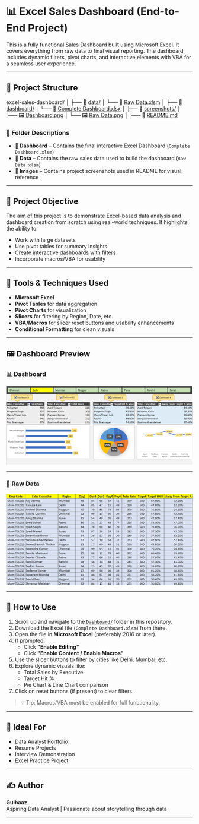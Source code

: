 # 📊 Excel Sales Dashboard (End-to-End Project)

This is a fully functional Sales Dashboard built using Microsoft Excel. It covers everything from raw data to final visual reporting. The dashboard includes dynamic filters, pivot charts, and interactive elements with VBA for a seamless user experience.

---

## 📁 Project Structure

excel-sales-dashboard/
│
├── 📂 [data/](./01_Data/)
│   └── 📄 [Raw Data.xlsm](./data/Raw%20Data.xlsm)
│
├── 📂 [dashboard/](./03_Dashboard/)
│   └── 📄 [Complete Dashboard.xlsx](./dashboard/Complete%20Dashboard.xlsx)
│
├── 📂 [screenshots/](./02_Images/)
│   ├── 🖼️ [Dashboard.png](./02_Images/Dashboard.png)
│   └── 🖼️ [Raw Data.png](./02_Images/Raw%20Data.png)
│
└── 📄 [README.md](./README.md)

### 📁 Folder Descriptions

- **📁 Dashboard** – Contains the final interactive Excel Dashboard (`Complete Dashboard.xlsm`)
- **📁 Data** – Contains the raw sales data used to build the dashboard (`Raw Data.xlsm`)
- **📁 Images** – Contains project screenshots used in README for visual reference

---

## 🧠 Project Objective

The aim of this project is to demonstrate Excel-based data analysis and dashboard creation from scratch using real-world techniques. It highlights the ability to:
- Work with large datasets
- Use pivot tables for summary insights
- Create interactive dashboards with filters
- Incorporate macros/VBA for usability

---

## 🔧 Tools & Techniques Used

- **Microsoft Excel**
- **Pivot Tables** for data aggregation
- **Pivot Charts** for visualization
- **Slicers** for filtering by Region, Date, etc.
- **VBA/Macros** for slicer reset buttons and usability enhancements
- **Conditional Formatting** for clean visuals

---

## 🖼️ Dashboard Preview

### 📊 Dashboard

![Dashboard](02_Images/Dashboard.png)

---

### 🧾 Raw Data

![Raw Data](Images/Raw%20Data.png)


---

## 🚀 How to Use

1. Scroll up and navigate to the [`Dashboard/`](./Dashboard) folder in this repository.
2. Download the Excel file (`Complete Dashboard.xlsm`) from there.
3. Open the file in **Microsoft Excel** (preferably 2016 or later).
4. If prompted:
   - Click **"Enable Editing"**
   - Click **"Enable Content / Enable Macros"**
5. Use the slicer buttons to filter by cities like Delhi, Mumbai, etc.
6. Explore dynamic visuals like:
   - Total Sales by Executive
   - Target Hit %
   - Pie Chart & Line Chart comparison
7. Click on reset buttons (if present) to clear filters.

> 💡 Tip: Macros/VBA must be enabled for full functionality.

---

## 💼 Ideal For

- Data Analyst Portfolio
- Resume Projects
- Interview Demonstration
- Excel Practice Project

---

## ✍️ Author

**Gulbaaz**  
Aspiring Data Analyst | Passionate about storytelling through data

---


